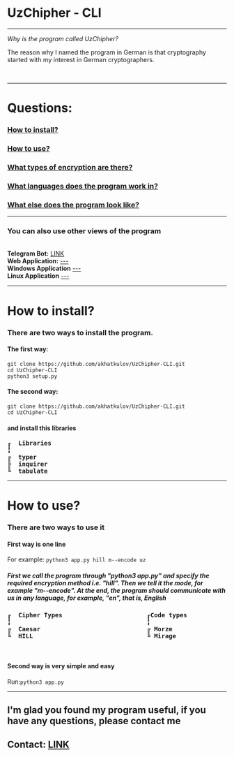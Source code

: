 <b style="text-align: center;"> <h1> UzChipher - CLI </h1> </b>
<hr>
<i> Why is the program called UzChipher? </i> <br>
<p>The reason why I named the program in German is that cryptography started with my interest in German cryptographers.</p> <br>
<hr>
<h1>Questions:</h1>
<h3><a href="https://github.com/akhatkulov/UzChipher-CLI/edit/main/README.md#install">How to install?</a></h3>
<h3><a href="use">How to use?</a></h3>
<h3><a href="cipher_types">What types of encryption are there?</a></h3>
<h3><a href="lang">What languages ​​does the program work in?</a></h3>
<h3><a href="apps">What else does the program look like?</a></h3>

<hr>
<h3 id="apps">You can also use other views of the program</h3> <br>
<b>Telegram Bot:</b> <a href="https://t.me/UzChipher_Bot">LINK</a> <br>
<b>Web Application:</b> <a href=""> --- </a> <br>
<b>Windows Application</b> <a href=""> --- </a> <br>
<b>Linux Application</b> <a href=""> --- </a> <br>
<hr>
<h1 id="install">How to install?</h1>
<h3>There are two ways to install the program.</h3>
<h4>The first way: </h4> 

```
git clone https://github.com/akhatkulov/UzChipher-CLI.git
cd UzChipher-CLI
python3 setup.py
```
<h4>The second way:</h4>

```
git clone https://github.com/akhatkulov/UzChipher-CLI.git
cd UzChipher-CLI
```

<h4>and install this libraries</h4>
<b>
<pre>
┎  Libraries
╏
╔  typer
╠  inquirer
╚  tabulate
</pre>
</b>
<hr>
<h1 id="use"> How to use? </h1>
<h3>There are two ways to use it</h3>
<h4>First way is one line</h4>
For example: <code>python3 app.py hill m--encode uz</code>
<h5>First we call the program through "python3 app.py" and specify the required encryption method i.e. "hill". Then we tell it the mode, for example "m--encode". At the end, the program should communicate with us in any language, for example, "en", that is, English</h5>
<b id="cipher_types">
<pre id="lang">
┎  Cipher Types                       ┎Code types            ┎Sytem languages
╏                                     ╏                      ╏
╔  Caesar                             ╔ Morze                ╔  uz (Uzbek)
╚  HILL                               ╚ Mirage               ╠  ru (Russian)
                                                             ╚  en (English)

</pre>
</b>
<h4>Second way is very simple and easy</h4>
Run:<code>python3 app.py</code>
<hr>

<h2>I'm glad you found my program useful, if you have any questions, please contact me</h2>
<h2>Contact: <a href="https://t.me/akhatkulov">LINK</a></h2>
<br> <br>
